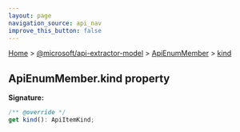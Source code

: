 ```yaml
---
layout: page
navigation_source: api_nav
improve_this_button: false
---
```



[Home](./index.md) &gt; [@microsoft/api-extractor-model](./api-extractor-model.md) &gt; [ApiEnumMember](./api-extractor-model.apienummember.md) &gt; [kind](./api-extractor-model.apienummember.kind.md)

## ApiEnumMember.kind property


<b>Signature:</b>

```typescript
/** @override */
get kind(): ApiItemKind;
```
